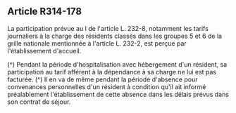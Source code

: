 ## Article R314-178

La participation prévue au I de l'article L. 232-8, notamment les tarifs journaliers à la charge des résidents
classés dans les groupes 5 et 6 de la grille nationale mentionnée à l'article L. 232-2, est perçue par
l'établissement d'accueil.

(^)
Pendant la période d'hospitalisation avec hébergement d'un résident, sa participation au tarif afférent à la
dépendance à sa charge ne lui est pas facturée.
(^)
Il en va de même pendant la période d'absence pour convenances personnelles d'un résident à condition qu'il
ait informé préalablement l'établissement de cette absence dans les délais prévus dans son contrat de séjour.

